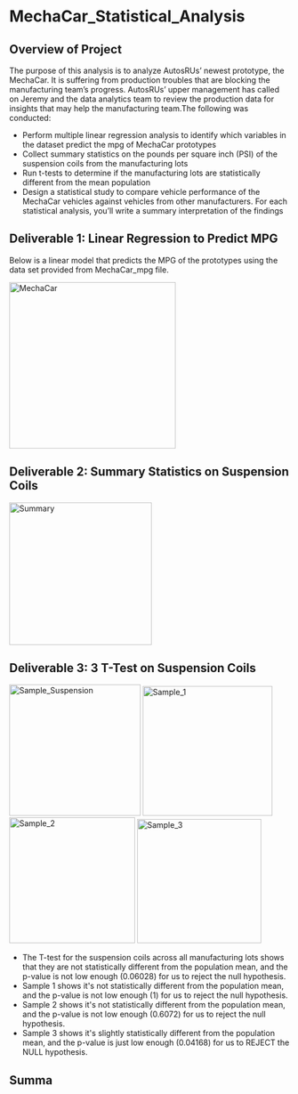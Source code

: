 # MechaCar_Statistical_Analysis

## Overview of Project
The purpose of this analysis is to analyze AutosRUs’ newest prototype, the MechaCar. It is suffering from production troubles that are blocking the manufacturing team’s progress. AutosRUs’ upper management has called on Jeremy and the data analytics team to review the production data for insights that may help the manufacturing team.The following was conducted:

* Perform multiple linear regression analysis to identify which variables in the dataset predict the mpg of MechaCar prototypes
* Collect summary statistics on the pounds per square inch (PSI) of the suspension coils from the manufacturing lots
* Run t-tests to determine if the manufacturing lots are statistically different from the mean population
* Design a statistical study to compare vehicle performance of the MechaCar vehicles against vehicles from other manufacturers. For each statistical analysis, you’ll write a summary interpretation of the findings

## Deliverable 1: Linear Regression to Predict MPG

Below is a linear model that predicts the MPG of the prototypes using the data set provided from MechaCar_mpg file. 

<img width="299" alt="MechaCar" src="https://user-images.githubusercontent.com/95591222/161445548-e21ba30e-7e0b-4252-8d8b-e0d1fe69b8eb.png">

## Deliverable 2: Summary Statistics on Suspension Coils

<img width="256" alt="Summary " src="https://user-images.githubusercontent.com/95591222/161445577-99d06206-e8fc-4f61-aceb-36c28c26b466.png">



## Deliverable 3: 3 T-Test on Suspension Coils

<img width="236" alt="Sample_Suspension" src="https://user-images.githubusercontent.com/95591222/161445662-485b5b03-309f-4d60-806c-851959a383fa.png">
<img width="233" alt="Sample_1" src="https://user-images.githubusercontent.com/95591222/161445888-60dcc7a1-4da3-406d-bf49-f514a9036f3f.png">
<img width="226" alt="Sample_2" src="https://user-images.githubusercontent.com/95591222/161445891-3c297f93-f247-4ea4-ab03-d5b8462856e6.png">
<img width="223" alt="Sample_3" src="https://user-images.githubusercontent.com/95591222/161445893-edcbbb14-2ac0-4f5a-9956-601d60ef0b95.png">

* The T-test for the suspension coils across all manufacturing lots shows that they are not statistically different from the population mean, and the p-value is not low enough (0.06028) for us to reject the null hypothesis.
* Sample 1 shows it's not statistically different from the population mean, and the p-value is not low enough (1) for us to reject the null hypothesis.
* Sample 2 shows it's not statistically different from the population mean, and the p-value is not low enough (0.6072) for us to reject the null hypothesis.
* Sample 3 shows it's slightly statistically different from the population mean, and the p-value is just low enough (0.04168) for us to REJECT the NULL hypothesis. 




## Summa
